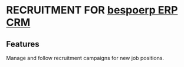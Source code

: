 # RECRUITMENT FOR [bespoerp ERP CRM](https://www.bespoerp.org)

## Features

Manage and follow recruitment campaigns for new job positions.
